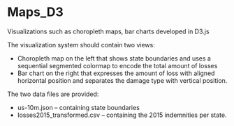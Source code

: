# Maps_D3
Visualizations such as choropleth maps, bar charts developed in D3.js

The visualization system should contain two views:

- Choropleth map on the left that shows state boundaries and uses a sequential segmented colormap to encode the total amount of losses
- Bar chart on the right that expresses the amount of loss with aligned horizontal position and separates the damage type with vertical position.

The two data files are provided:
- us-10m.json – containing state boundaries
- losses2015_transformed.csv – containing the 2015 indemnities per state.
